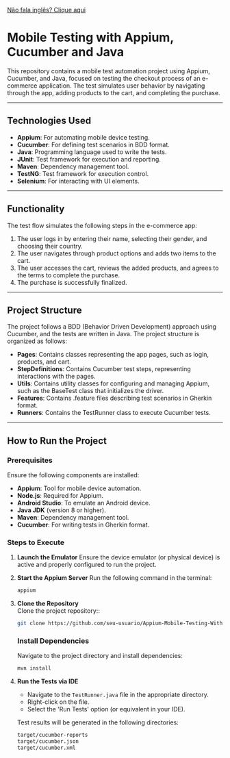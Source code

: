 [Não fala inglês? Clique aqui](https://github.com/Lucasgmendonca/Appium-Mobile-Testing-With-Cucumber-and-Java/blob/main/README-pt.md)

# Mobile Testing with Appium, Cucumber and Java

This repository contains a mobile test automation project using Appium, Cucumber, and Java, focused on testing the checkout process of an e-commerce application. The test simulates user behavior by navigating through the app, adding products to the cart, and completing the purchase.

---

## Technologies Used
- **Appium**: For automating mobile device testing.
- **Cucumber**: For defining test scenarios in BDD format.
- **Java**: Programming language used to write the tests.
- **JUnit**: Test framework for execution and reporting.
- **Maven**: Dependency management tool.
- **TestNG**: Test framework for execution control.
- **Selenium**: For interacting with UI elements.

---

## Functionality
The test flow simulates the following steps in the e-commerce app:

1. The user logs in by entering their name, selecting their gender, and choosing their country.
2. The user navigates through product options and adds two items to the cart.
3. The user accesses the cart, reviews the added products, and agrees to the terms to complete the purchase.
4. The purchase is successfully finalized.

---

## Project Structure
The project follows a BDD (Behavior Driven Development) approach using Cucumber, and the tests are written in Java. The project structure is organized as follows:

- **Pages**: Contains classes representing the app pages, such as login, products, and cart.
- **StepDefinitions**: Contains Cucumber test steps, representing interactions with the pages.
- **Utils**: Contains utility classes for configuring and managing Appium, such as the BaseTest class that initializes the driver.
- **Features**: Contains .feature files describing test scenarios in Gherkin format.
- **Runners**: Contains the TestRunner class to execute Cucumber tests.

---

## How to Run the Project

### Prerequisites
Ensure the following components are installed:

- **Appium**: Tool for mobile device automation.
- **Node.js**: Required for Appium.
- **Android Studio**: To emulate an Android device.
- **Java JDK** (version 8 or higher).
- **Maven**: Dependency management tool.
- **Cucumber**: For writing tests in Gherkin format.

### Steps to Execute

1. **Launch the Emulator**
   Ensure the device emulator (or physical device) is active and properly configured to run the project.

2. **Start the Appium Server**
   Run the following command in the terminal:
   
   ```bash
   appium

3. **Clone the Repository**  
   Clone the project repository::

   ```bash
   git clone https://github.com/seu-usuario/Appium-Mobile-Testing-With-Cucumber-and-Java.git
   ```

   ### Install Dependencies
   Navigate to the project directory and install dependencies:

   ```bash
   mvn install
   ```
4. **Run the Tests via IDE**
    - Navigate to the `TestRunner.java` file in the appropriate directory.
    - Right-click on the file.
    - Select the 'Run Tests' option (or equivalent in your IDE).

   Test results will be generated in the following directories:
   
      ```bash
      target/cucumber-reports
      target/cucumber.json
      target/cucumber.xml
